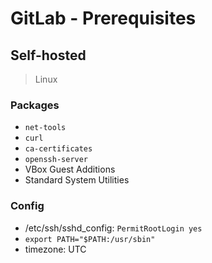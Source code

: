 # GitLab - Prerequisites

## Self-hosted

> Linux

### Packages

* `net-tools`
* `curl`
* `ca-certificates`
* `openssh-server`
* VBox Guest Additions
* Standard System Utilities

### Config

* /etc/ssh/sshd_config: `PermitRootLogin yes`
* `export PATH="$PATH:/usr/sbin"`
* timezone: UTC
